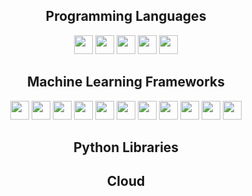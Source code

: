 <div align=center>
<h2>Programming Languages</h2>
<img src="https://img.shields.io/badge/Python-2a8e25?&style=flat&logo=Python&logoColor=white" height="30" />
<img src="https://img.shields.io/badge/R-4469cf?&style=flat&logo=R&logoColor=white" height="30" />
<img src="https://img.shields.io/badge/MySQL-de6b35?&style=flat&logo=mysql&logoColor=white" height="30" />
<img src="https://img.shields.io/badge/PostgreSQL-3598de?&style=flat&logo=postgresql&logoColor=white" height="30" />
<img src="https://img.shields.io/badge/Shell_Scripting-000000?&style=flat&logo=gnu-bash&logoColor=white" height="30" />
  
<h2>Machine Learning Frameworks</h2>
<img src="https://img.shields.io/badge/PyTorch-ce2422?&style=flat&logo=pytorch&logoColor=white" height="30" />
<img src="https://img.shields.io/badge/TensorFlow-e18247?&style=flat&logo=tensorflow&logoColor=white" height="30" />
<img src="https://img.shields.io/badge/Keras-e81111?&style=flat&logo=keras&logoColor=white" height="30" />
<img src="https://img.shields.io/badge/XGBoost-cd18c4?&style=flat" height="30" />
<img src="https://img.shields.io/badge/LightGBM-f5adf2?&style=flat" height="30" />
<img src="https://img.shields.io/badge/ScikitLearn-3876e0?&style=flat&logo=scikitlearn&logoColor=white" height="30" />
<img src="https://img.shields.io/badge/Hyperopt-19a31c?&style=flat" height="30" />
<img src="https://img.shields.io/badge/YOLO-e4d725?&style=flat&logo=yolo&logoColor=white" height="30" />
<img src="https://img.shields.io/badge/StanfordNLP-d50b0b?&style=flat" height="30" />
<img src="https://img.shields.io/badge/Tesseract-0dd4f2?&style=flat" height="30" />
<img src="https://img.shields.io/badge/OpenCV_EAST-0df20d?&style=flat&logo=opencv&logoColor=white" height="30" />

  
<h2>Python Libraries</h2>
  
<h2>Cloud</h2>
